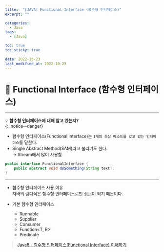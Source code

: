 ```yaml
---
title:  "[JAVA] Functional Interface (함수형 인터페이스)"
excerpt: "" 

categories:
  - Java
tags:
  - [Java]

toc: true
toc_sticky: true
 
date: 2022-10-23
last_modified_at: 2022-10-23
---
```


# 🚀 Functional Interface (함수형 인터페이스)
---
💡 **함수형 인터페이스에 대해 알고 있는지?**   
{: .notice--danger}

- 함수형 인터페이스(Functional interface)는 `1개의 추상 메소드를 갖고 있는 인터페이스`를 말한다.
- Single Abstract Method(SAM)라고 불리기도 한다.  
→ Stream에서 많이 사용함

```java
public interface FunctionalInterface {
    public abstract void doSomething(String text);
}
```
---

- 함수형 인터페이스 사용 이유  
  자바의 람다식은 함수형 인터페이스로만 접근이 되기 때문이다.
    
- 기본 함수형 인터페이스
  - Runnable
  - Supplier
  - Consumer
  - Function<T, R>
  - Predicate

> [Java8 - 함수형 인터페이스(Functional Interface) 이해하기](https://codechacha.com/ko/java8-functional-interface/)